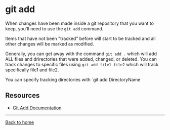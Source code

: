 # git add

When changes have been made inside a git repository that you want to keep, you'll need to use the `git add` command.

Items that have not been "tracked" before will start to be tracked and all other changes will be marked as modified.

Generally, you can get away with the command `git add .` which will add ALL files and drirectories that were added, changed, or deleted.
You can track changes to specific files using `git add file1 file2` which will track specifically file1 and file2.


You can specify tracking directories with `git add DirectoryName

## Resources

- [Git Add Documentation](https://git-scm.com/ocs/git-add)

---

[Back to home](../README.md)